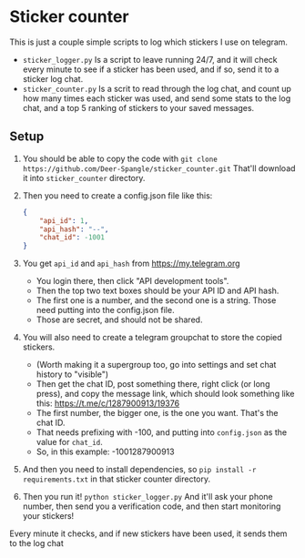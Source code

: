 # Sticker counter
This is just a couple simple scripts to log which stickers I use on telegram.

- `sticker_logger.py` Is a script to leave running 24/7, and it will check every minute to see if a sticker has been used, and if so, send it to a sticker log chat.
- `sticker_counter.py` Is a scrit to read through the log chat, and count up how many times each sticker was used, and send some stats to the log chat, and a top 5 ranking of stickers to your saved messages.


## Setup
1. You should be able to copy the code with
`git clone https://github.com/Deer-Spangle/sticker_counter.git`
That'll download it into `sticker_counter` directory.

2. Then you need to create a config.json file like this:
    ```json
    {
        "api_id": 1,
        "api_hash": "--",
        "chat_id": -1001
    }
    ```
3. You get `api_id` and `api_hash` from https://my.telegram.org
   - You login there, then click "API development tools".
   - Then the top two text boxes should be your API ID and API hash.
   - The first one is a number, and the second one is a string. Those need putting into the config.json file.
   - Those are secret, and should not be shared.

4. You will also need to create a telegram groupchat to store the copied stickers.
   - (Worth making it a supergroup too, go into settings and set chat history to "visible")
   - Then get the chat ID, post something there, right click (or long press), and copy the message link, which should look something like this: https://t.me/c/1287900913/19376
   - The first number, the bigger one, is the one you want. That's the chat ID.
   - That needs prefixing with -100, and putting into `config.json` as the value for `chat_id`. 
   - So, in this example: -1001287900913

5. And then you need to install dependencies, so `pip install -r requirements.txt` in that sticker counter directory.

6. Then you run it! `python sticker_logger.py` And it'll ask your phone number, then send you a verification code, and then start monitoring your stickers!

Every minute it checks, and if new stickers have been used, it sends them to the log chat